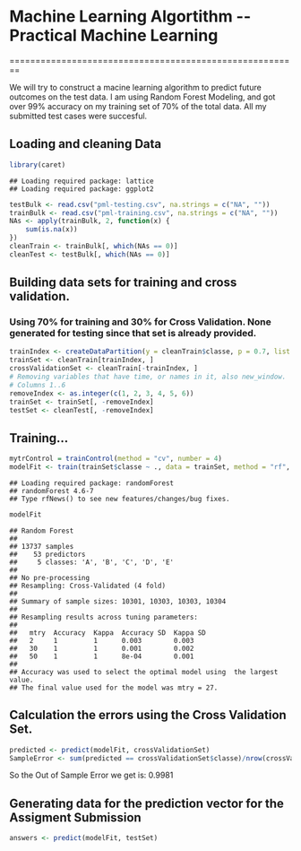 # Machine Learning Algortithm  -- Practical Machine Learning
========================================================

We will try to construct a macine learning algorithm to predict future outcomes on the test data. 
I am using Random Forest Modeling, and got over 99% accuracy on my training set of 70% of the total data. All my submitted test cases were succesful.

## Loading and cleaning Data

```r
library(caret)
```

```
## Loading required package: lattice
## Loading required package: ggplot2
```

```r
testBulk <- read.csv("pml-testing.csv", na.strings = c("NA", ""))
trainBulk <- read.csv("pml-training.csv", na.strings = c("NA", ""))
NAs <- apply(trainBulk, 2, function(x) {
    sum(is.na(x))
})
cleanTrain <- trainBulk[, which(NAs == 0)]
cleanTest <- testBulk[, which(NAs == 0)]
```


## Building data sets for training and cross validation. 
### Using 70% for training and 30% for Cross Validation. None generated for testing since that set is already provided.

```r
trainIndex <- createDataPartition(y = cleanTrain$classe, p = 0.7, list = FALSE)
trainSet <- cleanTrain[trainIndex, ]
crossValidationSet <- cleanTrain[-trainIndex, ]
# Removing variables that have time, or names in it, also new_window.
# Columns 1..6
removeIndex <- as.integer(c(1, 2, 3, 4, 5, 6))
trainSet <- trainSet[, -removeIndex]
testSet <- cleanTest[, -removeIndex]
```


## Training...

```r
mytrControl = trainControl(method = "cv", number = 4)
modelFit <- train(trainSet$classe ~ ., data = trainSet, method = "rf", trControl = mytrControl)
```

```
## Loading required package: randomForest
## randomForest 4.6-7
## Type rfNews() to see new features/changes/bug fixes.
```

```r
modelFit
```

```
## Random Forest 
## 
## 13737 samples
##    53 predictors
##     5 classes: 'A', 'B', 'C', 'D', 'E' 
## 
## No pre-processing
## Resampling: Cross-Validated (4 fold) 
## 
## Summary of sample sizes: 10301, 10303, 10303, 10304 
## 
## Resampling results across tuning parameters:
## 
##   mtry  Accuracy  Kappa  Accuracy SD  Kappa SD
##   2     1         1      0.003        0.003   
##   30    1         1      0.001        0.002   
##   50    1         1      8e-04        0.001   
## 
## Accuracy was used to select the optimal model using  the largest value.
## The final value used for the model was mtry = 27.
```



## Calculation the errors using the Cross Validation Set.

```r
predicted <- predict(modelFit, crossValidationSet)
SampleError <- sum(predicted == crossValidationSet$classe)/nrow(crossValidationSet)
```

So the Out of Sample Error we get is: 0.9981


## Generating data for the prediction vector for the Assigment Submission

```r
answers <- predict(modelFit, testSet)
```

